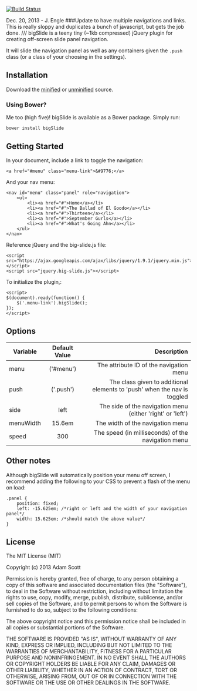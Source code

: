 [![Build Status](https://travis-ci.org/ascott1/bigSlide.js.png?branch=master)](https://travis-ci.org/ascott1/bigSlide.js)

Dec. 20, 2013 - J. Engle
###Update to have multiple navigations and links.
This is really sloppy and duplicates a bunch of javascript, but gets the job done.
///
bigSlide is a teeny tiny (~1kb compressed) jQuery plugin for creating off-screen slide panel navigation.

It will slide the navigation panel as well as any containers given the `.push` class (or a class of your choosing in the settings).

## Installation

Download the [minified](https://github.com/ascott1/bigSlide.js/blob/master/dist/bigSlide.min.js) or [unminified](https://github.com/ascott1/bigSlide.js/blob/master/dist/bigSlide.js) source.

### Using Bower?

Me too (high five)! bigSlide is available as a Bower package. Simply run:

```
bower install bigSlide
```



## Getting Started

In your document, include a link to toggle the navigation:

	<a href="#menu" class="menu-link">&#9776;</a>

And your nav menu:

	<nav id="menu" class="panel" role="navigation">
        <ul>
            <li><a href="#">Home</a></li>
            <li><a href="#">The Ballad of El Goodo</a></li>
            <li><a href="#">Thirteen</a></li>
            <li><a href="#">September Gurls</a></li>
            <li><a href="#">What's Going Ahn</a></li>
        </ul>
	</nav>


Reference jQuery and the big-slide.js file:


	<script src="https://ajax.googleapis.com/ajax/libs/jquery/1.9.1/jquery.min.js"></script>
	<script src="jquery.big-slide.js"></script>


To initialize the plugin,:

	<script>
    $(document).ready(function() {
        $('.menu-link').bigSlide();
    });
    </script>

## Options

| Variable   | Default Value | Description       |
| ---------- |:-------------:| -----------------:|
| menu       | ('#menu')     | The attribute ID of the navigation menu |
| push       | ('.push')     | The class given to additional elements to 'push' when the nav is toggled  |
| side       | left          | The side of the navigation menu (either 'right' or 'left') |
| menuWidth  | 15.6em        | The width of the navigation menu |
| speed      | 300           | The speed (in milliseconds) of the navigation menu    |

## Other notes

Although bigSlide will automatically position your menu off screen, I recommend adding the following to your CSS to prevent a flash of the menu on load:

	.panel {
		position: fixed;
		left: -15.625em; /*right or left and the width of your navigation panel*/
		width: 15.625em; /*should match the above value*/
	}

## License

The MIT License (MIT)

Copyright (c) 2013 Adam Scott

Permission is hereby granted, free of charge, to any person obtaining a copy of
this software and associated documentation files (the "Software"), to deal in
the Software without restriction, including without limitation the rights to
use, copy, modify, merge, publish, distribute, sublicense, and/or sell copies of
the Software, and to permit persons to whom the Software is furnished to do so,
subject to the following conditions:

The above copyright notice and this permission notice shall be included in all
copies or substantial portions of the Software.

THE SOFTWARE IS PROVIDED "AS IS", WITHOUT WARRANTY OF ANY KIND, EXPRESS OR
IMPLIED, INCLUDING BUT NOT LIMITED TO THE WARRANTIES OF MERCHANTABILITY, FITNESS
FOR A PARTICULAR PURPOSE AND NONINFRINGEMENT. IN NO EVENT SHALL THE AUTHORS OR
COPYRIGHT HOLDERS BE LIABLE FOR ANY CLAIM, DAMAGES OR OTHER LIABILITY, WHETHER
IN AN ACTION OF CONTRACT, TORT OR OTHERWISE, ARISING FROM, OUT OF OR IN
CONNECTION WITH THE SOFTWARE OR THE USE OR OTHER DEALINGS IN THE SOFTWARE.

